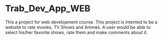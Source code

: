 # Trab_Dev_App_WEB
This a project for web development course. This project is intented to be a website to rate movies, TV Shows and Animes. A user would be able to select his/her favorite shows, rate them and make comments about it.
